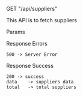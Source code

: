 GET "/api/suppliers"

This API is to fetch suppliers

Params

Response Errors

    500 -> Server Error

Response Success

    200 -> success
    data    -> suppliers data
    total   -> total suppliers
